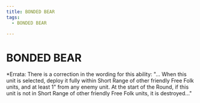 ```yaml
---
title: BONDED BEAR
tags:
  - BONDED BEAR

---
```


# BONDED BEAR

*Errata: There is a correction in the wording for this ability: "... When this unit is selected, deploy it fully within Short Range of other friendly Free Folk units, and at least 1" from any enemy unit. At the start of the Round, if this unit is not in Short Range of other friendly Free Folk units, it is destroyed..."



